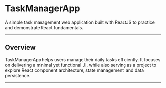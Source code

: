 # TaskManagerApp

A simple task management web application built with ReactJS to practice and demonstrate React fundamentals.

---

## Overview

TaskManagerApp helps users manage their daily tasks efficiently. It focuses on delivering a minimal yet functional UI, while also serving as a project to explore React component architecture, state management, and data persistence.

---
